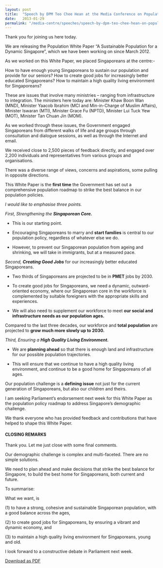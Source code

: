 ```yaml
---
layout: post
title:  "Speech by DPM Teo Chee Hean at the Media Conference on Population White Paper"
date:   2013-01-29
permalink: "/media-centre/speeches/speech-by-dpm-teo-chee-hean-on-population-white-paper-1"
---
```


Thank you for joining us here today.

We are releasing the Population White Paper “A Sustainable Population for a Dynamic Singapore”, which we have been working on since March 2012.

As we worked on this White Paper, we placed Singaporeans at the centre:-

How to have enough young Singaporeans to sustain our population and provide for our seniors? 
How to create good jobs for increasingly better educated Singaporeans? 
How to maintain a high quality living environment for Singaporeans?

These are issues that involve many ministries – ranging from infrastructure to integration. 
The ministers here today are: 
Minister Khaw Boon Wan (MND), Minister Yaacob Ibrahim (MCI and Min-in-Charge of Muslim Affairs), Minister Iswaran (MTI), Minister Grace Fu (NPTD), Minister Lui Tuck Yew (MOT), Minister Tan Chuan Jin (MOM).

As we worked through these issues, the Government engaged Singaporeans from different walks of life and age groups through consultation and dialogue sessions, as well as through the Internet and email.

We received close to 2,500 pieces of feedback directly, and engaged over 2,200 individuals and representatives from various groups and organisations.

There was a diverse range of views, concerns and aspirations, some pulling in opposite directions.

This White Paper is the **first time** the Government has set out a comprehensive population roadmap to strike the best balance in our population policies.

_I would like to emphasise three points._

_First, Strengthening the **Singaporean Core.**_

- This is our starting point.

- Encouraging Singaporeans to marry and **start families** is central to our population policy, regardless of whatever else we do.

- However, to prevent our Singaporean population from ageing and shrinking, we will take in immigrants, but at a measured pace.

_Second, **Creating Good Jobs**_ for our increasingly better educated Singaporeans.

- Two thirds of Singaporeans are projected to be in **PMET** jobs by 2030.

- To create good jobs for Singaporeans, we need a dynamic, outward-oriented economy, where our Singaporean core in the workforce is complemented by suitable foreigners with the appropriate skills and experiences.

- We will also need to supplement our workforce to meet **our social and infrastructure needs as our population ages.**

Compared to the last three decades, our workforce and **total population** are projected to **grow much more slowly up to 2030.**

_Third, Ensuring a **High Quality Living Environment.**_

- We are **planning ahead** so that there is enough land and infrastructure for our possible population trajectories.

- This will ensure that we continue to have a high quality living environment, and continue to be a good home for Singaporeans of all ages.

Our population challenge is a **defining issue** not just for the current generation of Singaporeans, but also our children and theirs.

I am seeking Parliament’s endorsement next week for this White Paper as the population policy roadmap to address Singapore’s demographic challenge.

We thank everyone who has provided feedback and contributions that have helped to shape this White Paper.

#### **CLOSING REMARKS**

Thank you. 
Let me just close with some final comments.

Our demographic challenge is complex and multi-faceted. 
There are no simple solutions.

We need to plan ahead and make decisions that strike the best balance for Singapore, to build the best home for Singaporeans, both current and future.

To summarise:

What we want, is

(1) to have a strong, cohesive and sustainable Singaporean population, with a good balance across the ages,

(2) to create good jobs for Singaporeans, by ensuring a vibrant and dynamic economy, and

(3) to maintain a high quality living environment for Singaporeans, young and old.

I look forward to a constructive debate in Parliament next week.

[Download as PDF](https://github.com/isomerpages/isomerpages-stratgroup/raw/master/images/Speeches/speech-by-dpm-teo-chee-hean-on-population-white-paper-1.pdf)

